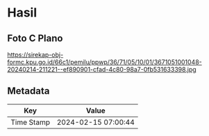 # Hasil

## Foto C Plano

https://sirekap-obj-formc.kpu.go.id/66c1/pemilu/ppwp/36/71/05/10/01/3671051001048-20240214-211221--ef890901-cfad-4c80-98a7-0fb531633398.jpg


## Metadata

| Key        | Value               |
| ---------- | ------------------- |
| Time Stamp | 2024-02-15 07:00:44 |



